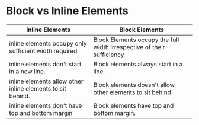# Block vs Inline Elements

| Inline Elements                                            | Block Elements                                                         |
| ---------------------------------------------------------- | ---------------------------------------------------------------------- |
| inline elements occupy only sufficient width required.     | Block Elements occupy the full width irrespective of their sufficiency |
| inline elements don't start in a new line.                 | Block elements always start in a line.                                 |
| inline elements allow other inline elements to sit behind. | Block elements doesn't allow other elements to sit behind              |
| inline elements don't have top and bottom margin           | Block elements have top and bottom margin.                             |
